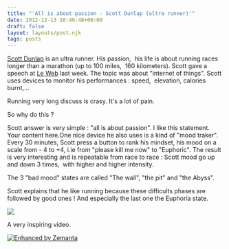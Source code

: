 ```yaml
---
title: "'All is about passion - Scott Dunlap (ultra runner)'"
date: 2012-12-13 10:49:48+00:00
draft: false
layout: layouts/post.njk
tags: posts
---
```


[Scott Dunlap](http://www.atrailrunnersblog.com/) is an ultra runner.
His passion,  his life is about running races longer than a marathon (up to 100 miles,  160 kilometers).
Scott gave a speech at [Le Web](http://www.leweb.net) last week.
The topic was about "internet of things".
Scott uses devices to monitor his performances : speed,  elevation, calories burnt,...

Running very long discuss is crasy.
It's a lot of pain.

So why do this ?

Scott answer is very simple : "all is about passion". I like this statement.
Your content here.One nice device he also uses is a kind of "mood traker".
Every 30 minutes, Scott press a button to rank his mindset, his mood on a scale from - 4 to +4, i.ie from "please kill me now" to "Euphoric".
The result is very interesting and is repeatable from race to race : Scott mood go up and down 3 times,  with higher and higher intensity.

The 3 "bad mood" states are called "The wall", "the pit" and "the Abyss".

Scott explains that he like running because these difficults phases are followed by good ones ! And especially the last one the Euphoria state.



[![](http://laurentmaumet.com/english/wp-content/uploads/2012/12/scott-dunlap-mood-662x491.jpg)
](http://laurentmaumet.com/english/wp-content/uploads/2012/12/scott-dunlap-mood.jpg)




A very inspiring video.




[![Enhanced by Zemanta](http://img.zemanta.com/zemified_a.png?x-id=bfef2b4e-dc37-44e6-9035-7c0f45ae59a4)
](http://www.zemanta.com/?px)
